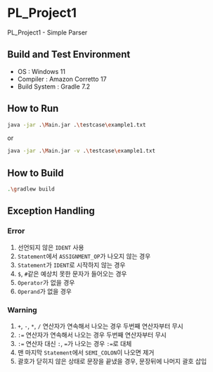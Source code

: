 # PL_Project1
PL_Project1 - Simple Parser

## Build and Test Environment
- OS : Windows 11
- Compiler : Amazon Corretto 17
- Build System : Gradle 7.2

## How to Run
```bash
java -jar .\Main.jar .\testcase\example1.txt
```
or
```bash
java -jar .\Main.jar -v .\testcase\example1.txt
```

## How to Build
```bash
.\gradlew build
```

## Exception Handling
### Error
1. 선언되지 않은 `IDENT` 사용
2. `Statement`에서 `ASSIGNMENT_OP`가 나오지 않는 경우
3. `Statement`가 `IDENT`로 시작하지 않는 경우
4. `$`, `#`같은 예상치 못한 문자가 들어오는 경우
5. `Operator`가 없을 경우
6. `Operand`가 없을 경우

### Warning
1. `+`, `-`, `*`, `/` 연산자가 연속해서 나오는 경우 두번째 연산자부터 무시
2. `:=` 연산자가 연속해서 나오는 경우 두번째 연산자부터 무시
3. `:=` 연산자 대신 `:`, `=`가 나오는 경우 `:=`로 대체
4. 맨 마지막 `Statement`에서 `SEMI_COLON`이 나오면 제거
5. 괄호가 닫히지 않은 상태로 문장을 끝냈을 경우, 문장뒤에 나머지 괄호 삽입
